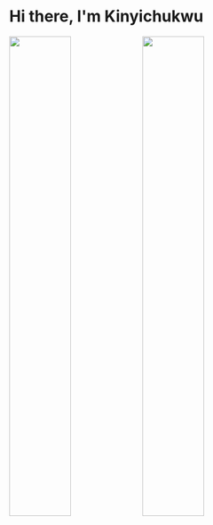 # Hi there, I'm Kinyichukwu
<img align='left' width='47%'  src='https://github-readme-stats.vercel.app/api?username=kinyichukwu&show_icons=true&theme=radical&count_private=true'/>
<img align='left' width='47%'   src='https://github-readme-stats.vercel.app/api/top-langs/?username=kinyichukwu&layout=compact)](https://github.com/anuraghazra/github-readme-stats'/>

